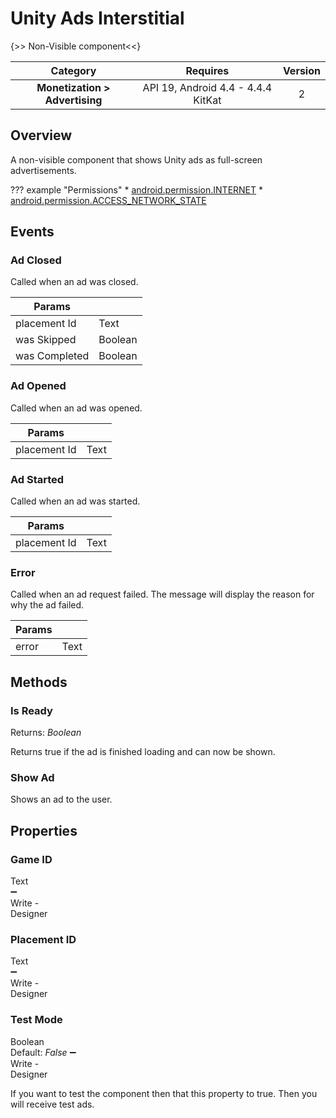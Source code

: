 # Unity Ads Interstitial

{>> Non-Visible component<<}

| Category | Requires | Version |
|:--------:|:-------:|:--------:|
|**Monetization > Advertising**|<span class="chip chip-any">API 19, Android 4.4 - 4.4.4 KitKat</span>|<span class="chip chip-number">2</span>|

## Overview

A non-visible component that shows Unity ads as full-screen advertisements.

??? example "Permissions"
    * [android.permission.INTERNET](https://developer.android.com/reference/android/Manifest.permission.html#INTERNET)
    * [android.permission.ACCESS_NETWORK_STATE](https://developer.android.com/reference/android/Manifest.permission.html#ACCESS_NETWORK_STATE)

## Events

### Ad Closed

Called when an ad was closed.

<div class="block" ai2-block="event" not-rendered="true" value="%7B%22componentName%22:%20%22Unity%20Ads%20Interstitial%22,%20%22name%22:%20%22Ad%20Closed%22,%20%22param%22:%20%5B%22placement%20Id%22,%20%22was%20Skipped%22,%20%22was%20Completed%22%5D%7D"></div>

| Params | []() |
|--------|------|
|placement Id|<span class="chip chip-text">Text</span>|
|was Skipped|<span class="chip chip-boolean">Boolean</span>|
|was Completed|<span class="chip chip-boolean">Boolean</span>|

### Ad Opened

Called when an ad was opened.

<div class="block" ai2-block="event" not-rendered="true" value="%7B%22componentName%22:%20%22Unity%20Ads%20Interstitial%22,%20%22name%22:%20%22Ad%20Opened%22,%20%22param%22:%20%5B%22placement%20Id%22%5D%7D"></div>

| Params | []() |
|--------|------|
|placement Id|<span class="chip chip-text">Text</span>|

### Ad Started

Called when an ad was started.

<div class="block" ai2-block="event" not-rendered="true" value="%7B%22componentName%22:%20%22Unity%20Ads%20Interstitial%22,%20%22name%22:%20%22Ad%20Started%22,%20%22param%22:%20%5B%22placement%20Id%22%5D%7D"></div>

| Params | []() |
|--------|------|
|placement Id|<span class="chip chip-text">Text</span>|

### Error

Called when an ad request failed. The message will display the reason for why the ad failed.

<div class="block" ai2-block="event" not-rendered="true" value="%7B%22componentName%22:%20%22Unity%20Ads%20Interstitial%22,%20%22name%22:%20%22Error%22,%20%22param%22:%20%5B%22error%22%5D%7D"></div>

| Params | []() |
|--------|------|
|error|<span class="chip chip-text">Text</span>|

## Methods

### Is Ready

<span class="chip chip-boolean">Returns: <i>Boolean</i></span>

Returns true if the ad is finished loading and can now be shown.

<div class="block" ai2-block="method" not-rendered="true" value="%7B%22componentName%22:%20%22Unity%20Ads%20Interstitial%22,%20%22name%22:%20%22Is%20Ready%22,%20%22output%22:%20true,%20%22param%22:%20%5B%5D%7D"></div>

### Show Ad

Shows an ad to the user.

<div class="block" ai2-block="method" not-rendered="true" value="%7B%22componentName%22:%20%22Unity%20Ads%20Interstitial%22,%20%22name%22:%20%22Show%20Ad%22,%20%22output%22:%20false,%20%22param%22:%20%5B%5D%7D"></div>

## Properties

### Game ID

<span style="user-select: none; white-space:pre-wrap;"><span class="chip chip-text">Text</span> :heavy_minus_sign: <span class="chip chip-rw">Write</span>  - <span class="chip chip-bd">Designer</span></span>

### Placement ID

<span style="user-select: none; white-space:pre-wrap;"><span class="chip chip-text">Text</span> :heavy_minus_sign: <span class="chip chip-rw">Write</span>  - <span class="chip chip-bd">Designer</span></span>

### Test Mode

<span style="user-select: none; white-space:pre-wrap;"><span class="chip chip-boolean">Boolean</span> <span class="chip chip-boolean">Default: <i>False</i></span> :heavy_minus_sign: <span class="chip chip-rw">Write</span>  - <span class="chip chip-bd">Designer</span></span>

If you want to test the component then that this property to true. Then you will receive test ads.

